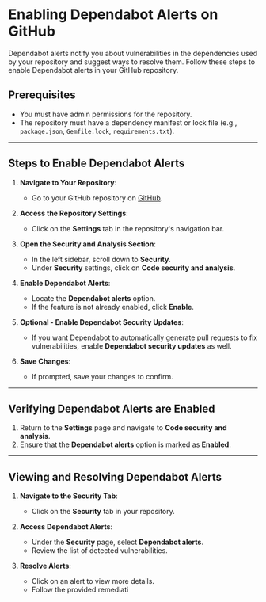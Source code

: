 # Enabling Dependabot Alerts on GitHub

Dependabot alerts notify you about vulnerabilities in the dependencies used by your repository and suggest ways to resolve them. Follow these steps to enable Dependabot alerts in your GitHub repository.

## Prerequisites

- You must have admin permissions for the repository.
- The repository must have a dependency manifest or lock file (e.g., `package.json`, `Gemfile.lock`, `requirements.txt`).

---

## Steps to Enable Dependabot Alerts

1. **Navigate to Your Repository**:
   - Go to your GitHub repository on [GitHub](https://github.com).

2. **Access the Repository Settings**:
   - Click on the **Settings** tab in the repository's navigation bar.

3. **Open the Security and Analysis Section**:
   - In the left sidebar, scroll down to **Security**.
   - Under **Security** settings, click on **Code security and analysis**.

4. **Enable Dependabot Alerts**:
   - Locate the **Dependabot alerts** option.
   - If the feature is not already enabled, click **Enable**.

5. **Optional - Enable Dependabot Security Updates**:
   - If you want Dependabot to automatically generate pull requests to fix vulnerabilities, enable **Dependabot security updates** as well.

6. **Save Changes**:
   - If prompted, save your changes to confirm.

---

## Verifying Dependabot Alerts are Enabled

1. Return to the **Settings** page and navigate to **Code security and analysis**.
2. Ensure that the **Dependabot alerts** option is marked as **Enabled**.

---

## Viewing and Resolving Dependabot Alerts

1. **Navigate to the Security Tab**:
   - Click on the **Security** tab in your repository.

2. **Access Dependabot Alerts**:
   - Under the **Security** page, select **Dependabot alerts**.
   - Review the list of detected vulnerabilities.

3. **Resolve Alerts**:
   - Click on an alert to view more details.
   - Follow the provided remediati
